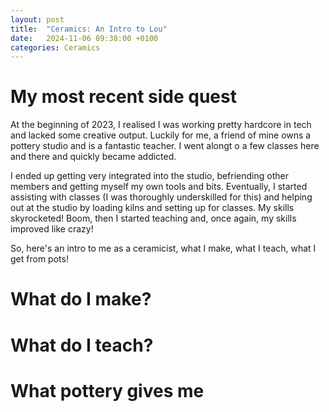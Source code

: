 ```yaml
---
layout: post
title:  "Ceramics: An Intro to Lou"
date:   2024-11-06 09:38:00 +0100
categories: Ceramics
---
```


# My most recent side quest

At the beginning of 2023, I realised I was working pretty hardcore in tech and lacked some creative output. Luckily for me, a friend of mine owns a pottery studio and is a fantastic teacher. I went alongt o a few classes here and there and quickly became addicted.

I ended up getting very integrated into the studio, befriending other members and getting myself my own tools and bits. Eventually, I started assisting with classes (I was thoroughly underskilled for this) and helping out at the studio by loading kilns and setting up for classes. My skills skyrocketed! Boom, then I started teaching and, once again, my skills improved like crazy!

So, here's an intro to me as a ceramicist, what I make, what I teach, what I get from pots!

# What do I make?

# What do I teach?

# What pottery gives me

